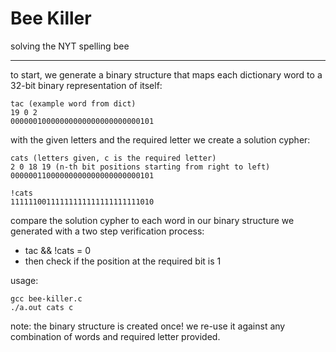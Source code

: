 # Bee Killer

solving the NYT spelling bee

---

to start, we generate a binary structure that maps each dictionary word to a 32-bit binary representation of itself:

```
tac (example word from dict)
19 0 2
00000010000000000000000000000101
```

with the given letters and the required letter we create a solution cypher:

```
cats (letters given, c is the required letter)
2 0 18 19 (n-th bit positions starting from right to left)
00000011000000000000000000000101

!cats
11111100111111111111111111111010
```

compare the solution cypher to each word in our binary structure we generated with a two step verification process:

- tac && !cats = 0
- then check if the position at the required bit is 1

usage:

```
gcc bee-killer.c
./a.out cats c
```

note: the binary structure is created once! we re-use it against any combination of words and required letter provided.
